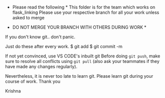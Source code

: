 * Please read the following *
This folder is for the team which works on flask_linking
Please use your respective branch for all your work unless asked to merge

* DO NOT MERGE YOUR BRANCH WITH OTHERS DURING WORK *

If you don't know git.. don't panic.

Just do these after every work.
$ git add <file>
$ git commit -m <message>

If not yet convinced, use VS CODE's inbuilt git
Before doing `git push`, make sure to resolve all conflicts using `git pull` (also ask your teammates
if they have made any changes regularly).

Nevertheless, it is never too late to learn git. Please learn git during your course of work.
Thank you

Krishna 